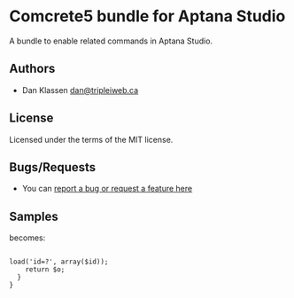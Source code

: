 # Comcrete5 bundle for Aptana Studio

A bundle to enable related commands in Aptana Studio.

## Authors

* Dan Klassen <dan@tripleiweb.ca>

## License

Licensed under the terms of the MIT license.

## Bugs/Requests

* You can [report a bug or request a feature here](https://github.com/danklassen/Concrete5-Ruble/issues)

## Samples
<c5model> becomes:
  <code>
<?php
defined('C5_EXECUTE') or die(_(\"Access Denied.\"));
/**
 * @package 'Package Name'
 * @author 'Author Details'
 */
 
class 'ClassName' extends ADOdb_Active_Record {
  public $_table = ''ClassName'';
  
  /**
   * load up an 'ClassName' by it's id
   * @param integer $id id of the 'ClassName' item to load
   * @return 'ClassName'
   */
  public static function _find($id) {
    if(!$id || (intval($id) == 0)) {
      return false;
    }
    $o = new SalesOrder();
    $o->load('id=?', array($id));
    return $o;
  }
}  
  </code>
